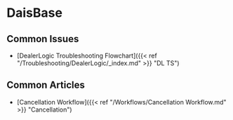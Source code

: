 # DaisBase


## Common Issues
- [DealerLogic Troubleshooting Flowchart]({{< ref "/Troubleshooting/DealerLogic/_index.md" >}} "DL TS")


## Common Articles
- [Cancellation Workflow]({{< ref "/Workflows/Cancellation Workflow.md" >}} "Cancellation")
